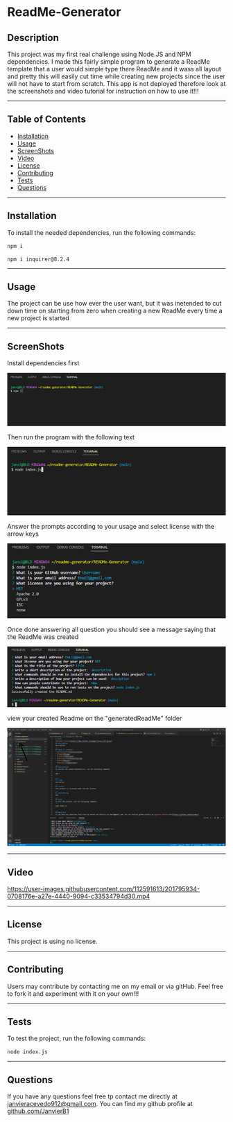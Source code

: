 
# ReadMe-Generator

## Description
This project was my first real challenge using Node.JS and NPM dependencies. I made this fairly simple program to generate a ReadMe template that a user would simple type there ReadMe and it wass all layout and pretty this will easily cut time while creating new projects since the user will not have to start from scratch. This app is not deployed therefore look at the screenshots and video tutorial for instruction on how to use it!!!
___
## Table of Contents
* [Installation](#installation)
* [Usage](#usage)
* [ScreenShots](#screenshots)
* [Video](#video)
* [License](#license)
* [Contributing](#contributing)
* [Tests](#tests)
* [Questions](#questions)
___
## Installation
To install the needed dependencies, run the following commands:
```
npm i 
```
```
npm i inquirer@8.2.4
```
___
## Usage
The project can be use how ever the user want, but it was inetended to cut down time on starting from zero when creating a new ReadMe every time a new project is started
___
## ScreenShots
Install dependencies first

![](./images/Screenshot%202022-11-14%20174009.png)

Then run the program with the following text

![](./images/Screenshot%202022-11-14%20174058.png)

Answer the prompts according to your usage and select license with the arrow keys

![](./images/Screenshot%202022-11-14%20175820.png)

Once done answering all question you should see a message saying that the ReadMe was created

![](./images/Screenshot%202022-11-14%20175942.png)

view your created Readme on the "generatedReadMe" folder

![](./images/Screenshot%202022-11-14%20180102.png)

___
## Video

https://user-images.githubusercontent.com/112591613/201795934-0708176e-a27e-4440-9094-c33534794d30.mp4

___
## License
This project is using no license.
___
## Contributing
Users may contribute by contacting me on my email or via gitHub. Feel free to fork it and experiment with it on your own!!!
___
## Tests
To test the project, run the following commands:
```
node index.js
```
___
## Questions
If you have any questions feel free tp contact me directly at janvieracevedo912@gmail.com. You can find my github profile at [github.com/JanvierB1](https://github.com/JanvierB1/)
